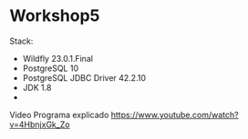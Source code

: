 # Workshop5

Stack:
 - Wildfly 23.0.1.Final
 - PostgreSQL 10
 - PostgreSQL JDBC Driver 42.2.10
 - JDK 1.8
 - 
Video Programa explicado
https://www.youtube.com/watch?v=4HbnjxGk_Zo
